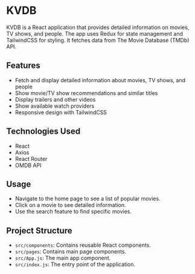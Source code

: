 # KVDB

KVDB is a React application that provides detailed information on movies, TV shows, and people. The app uses Redux for state management and TailwindCSS for styling. It fetches data from The Movie Database (TMDb) API.

## Features

- Fetch and display detailed information about movies, TV shows, and people
- Show movie/TV show recommendations and similar titles
- Display trailers and other videos
- Show available watch providers
- Responsive design with TailwindCSS

## Technologies Used

- React
- Axios
- React Router
- OMDB API

## Usage

- Navigate to the home page to see a list of popular movies.
- Click on a movie to see detailed information.
- Use the search feature to find specific movies.

## Project Structure

- `src/components`: Contains reusable React components.
- `src/pages`: Contains main page components.
- `src/App.js`: The main app component.
- `src/index.js`: The entry point of the application.



